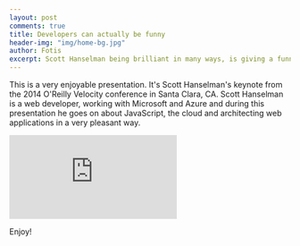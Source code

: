 ```yaml
---
layout: post
comments: true
title: Developers can actually be funny
header-img: "img/home-bg.jpg"
author: Fotis
excerpt: Scott Hanselman being brilliant in many ways, is giving a funny presentation about JavaScript, Cloud and Web Apps
---
```


This is a very enjoyable presentation. It's Scott Hanselman's keynote from the 2014 O'Reilly Velocity conference in Santa Clara, CA. Scott Hanselman is a web developer, working with Microsoft and Azure and during this presentation he goes on about JavaScript, the cloud and architecting web applications in a very pleasant way.


<div class="aspect-ratio four-by-three">
  <iframe src="https://www.youtube.com/embed/FZYrlKbkLe8" frameborder="0" allowfullscreen></iframe>
</div>

Enjoy!
